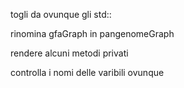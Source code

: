 


togli da ovunque gli std::

rinomina gfaGraph in pangenomeGraph

rendere alcuni metodi privati 

controlla i nomi delle varibili ovunque